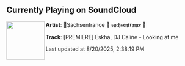 ## Currently Playing on SoundCloud

[<img align="left" width="100" src="https://i1.sndcdn.com/artworks-UVT05DkT1bywslu9-C64aKg-t500x500.png">](https://soundcloud.com/sachsentrance/eskha-dj-caline-looking-at-me?in=saxurn/sets/youv/)

**Artist**: 🌹Sachsentrance 🌹 𝖘𝖆𝖈𝖍𝖘𝖊𝖓𝖙𝖗𝖆𝖓𝖈𝖊 🌹 

**Track**: [PREMIERE] Eskha, DJ Caline - Looking at me

Last updated at 8/20/2025, 2:38:19 PM
